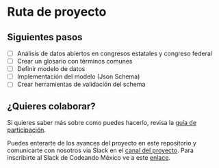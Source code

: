 
# Ruta de proyecto

## Siguientes pasos

- [ ] Análisis de datos abiertos en congresos estatales y congreso federal
- [ ] Crear un glosario con términos comunes
- [ ] Definir modelo de datos
- [ ] Implementación del modelo (Json Schema)
- [ ] Crear herramientas de validación del schema

## ¿Quieres colaborar?

Si quieres saber más sobre como puedes hacerlo, revisa la [guía de participación](/CONTRIBUTING.md).

Puedes enterarte de los avances del proyecto en este repositorio y comunicarte
con nosotros via Slack en el
[canal del proyecto](https://codeandomexico.slack.com/app_redirect?channel=CLSRKEBQW).
Para inscribirte al Slack de Codeando México ve a este
[enlace](http://slack.codeandomexico.org/).

